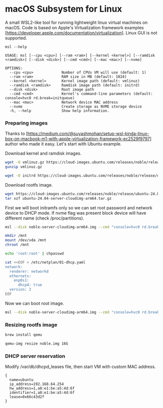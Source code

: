 # macOS Subsystem for Linux

A small WSL2-like tool for running lightweight linux virtual machines on macOS. Code is based on Apple's Virtualization framework examples [https://developer.apple.com/documentation/virtualization]. Linux GUI is not supported.

```
msl --help

USAGE: msl [--cpu <cpu>] [--ram <ram>] [--kernel <kernel>] [--ramdisk <ramdisk>] [--disk <disk>] [--cmd <cmd>] [--mac <mac>] [--nvme]

OPTIONS:
  --cpu <cpu>             Number of CPUs VM will use (default: 1)
  --ram <ram>             RAM size in MB (default: 1024)
  --kernel <kernel>       Kernel image path (default: vmlinuz)
  --ramdisk <ramdisk>     Ramdisk image path (default: initrd)
  --disk <disk>           Root image path
  --cmd <cmd>             Kernel's command-line parameters (default: console=hvc0 rd.break=initqueue)
  --mac <mac>             Network device MAC address
  --nvme                  Create storage as NVME storage device
  -h, --help              Show help information.
```

### Preparing images
Thanks to [https://medium.com/@suyashmohan/setup-wsl-kinda-linux-box-on-macbook-m1-with-apple-virtualization-framework-ec2529f9797] author who made it easy. Let's start with Ubuntu example.

Download kernel and ramdisk images.
```sh
wget -O vmlinuz.gz https://cloud-images.ubuntu.com/releases/noble/release/unpacked/ubuntu-24.04-server-cloudimg-arm64-vmlinuz-generic
gunzip vmlinuz.gz

wget -O initrd https://cloud-images.ubuntu.com/releases/noble/release/unpacked/ubuntu-24.04-server-cloudimg-arm64-initrd-generic
```

Download rootfs image.
```sh
wget https://cloud-images.ubuntu.com/releases/noble/release/ubuntu-24.04-server-cloudimg-arm64.tar.gz
tar xzf ubuntu-24.04-server-cloudimg-arm64.tar.gz
```

First we will boot initramfs only so we can set root password and network device to DHCP mode. If nvme flag was present block device will have different name (check /proc/partitions).
```sh
msl --disk noble-server-cloudimg-arm64.img --cmd "console=hvc0 rd.break=initqueue"
```

```sh
mkdir /mnt
mount /dev/vda /mnt
chroot /mnt

echo 'root:root' | chpasswd

cat <<EOF > /etc/netplan/01-dhcp.yaml
network:
  renderer: networkd
  ethernets:
    enp0s1:
      dhcp4: true
  version: 2
EOF
```

Now we can boot root image.
```sh
msl --disk noble-server-cloudimg-arm64.img --cmd "console=hvc0 rd.break=initqueue root=/dev/vda" --mac a8:e1:be:a5:4d:6f
```

### Resizing rootfs image
```sh
brew install qemu
```
```sh
qemu-img resize noble.img 16G
```


### DHCP server reservation
Modify /var/db/dhcpd_leases file, then start VM with custom MAC address.
```
{
  name=ubuntu
  ip_address=192.168.64.254
  hw_address=1,a8:e1:be:a5:4d:6f
  identifier=1,a8:e1:be:a5:4d:6f
  lease=0x66c43d2f
}
```
